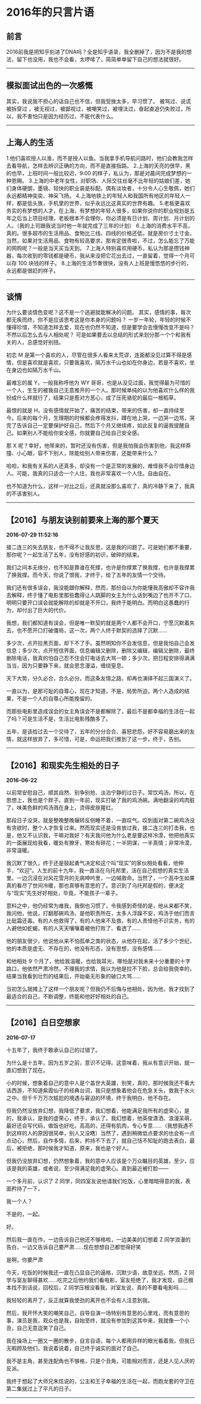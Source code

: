 # 2016年的只言片语


## 前言

2016前我是把知乎刻进了DNA吗？全是知乎语录，我全删掉了，因为不是我的想法，留下也没用，我也不会看，太啰嗦了，简简单单留下自己的想法就很好。

---

## 模拟面试出色的一次感慨

其实，我说我不担心的话自己也不信，但我受挫太多，早习惯了。
被骂过、说谎被拆穿过 ，被无视过，被鄙视过，被嘲笑过，被埋汰过，奋起直追仍失败过，所以，我不害怕只是因为经历过，不能代表什么。

---

## 上海人的生活

1.他们喜欢授人以渔，而不是授人以鱼。当我拿手机导航问路时，他们会教我怎样去看导航，怎样去辨识正确的方向，而不是直接指路。 2.上海的天亮的很早，黑的也早，上班时间一般比较迟，9:00 的样子，私认为，那是对晨间完成梦想的一种恩赐。 3.上海的中老年女性，对职场、人际交往丝毫不比年轻的姑娘们差，她们身体硬朗，墨镜、轻快的职业装是标配，偶有淡妆者，十分令人心生敬佩，她们永远都精神奕奕、神采飞扬。 4.上海地铁上的年轻人和我国所有地区的年轻人一样，都是低头族，手机里的世界，似乎永远比这真实的世界有趣。 5.老板更喜欢务实的有梦想的人才，在上海，有梦想的年轻人很多，如果你说你的职业规划是五年之后当上项目经理，老板根本不会理你，你必须是有日计划、周计划、月计划的人。（我的上司跟我说当时他一年就完成了三年的计划） 6.上海的消费水平不高，真的。很多超市的生活用品、食物比三线、四线的价格还低，就是房价寸土寸金。当然，如果对生活用品、食物有较高要求，那肯定很贵啦，不过，怎么能忘了万能的网购呢？一般是当天买当天到。 7.上海人特别喜欢用硬币，私认为那是攒钱神器，每次收到的零钱都是硬币，我从来没把它花出去过，一直留着，觉得一个月可以存 100 块钱的样子。 8.上海的生活节奏很快，没有人上班是慢悠悠的步行的，永远都是很赶的样子。

---

## 谈情

为什么要谈情色变呢？这不是一个逃避就能解决的问题。
其实，感情的事，每次都无疾而终，你不是应该思考这是你本身的问题吗？
一岁一年轮，年轻的时候不懂得珍惜，不知道怎样去爱，现在也仍然不知道，但是要学会去慢慢改变不是吗？不然以后怎么去与人相处呢？
可是如果要去以总结的形式来划分那一个个和我有关的人，总感觉好别扭。

初恋 M 是第一个喜欢的人，尽管在很多人看来太荒谬，连面都没见过算不得是感情，但是喜欢就是喜欢，只要我喜欢，隔万水千山也如在你身边，若是不喜欢，坐在身边也如隔万水千山。

最难忘的属 Y，一般我称呼他为 WY 哥哥，也是从没见过面，我觉得最为可惜的一个人，生生的被我自己无意推开的一个人。那时候单纯的以为他喜欢什么样的我扮成什么样就行了，结果只是惹对方恶心，成了压死骆驼的最后一根稻草。

最恨的就是 H，没有感情就开始了，痛苦的结束，带来的伤害，却一直持续至今。后来的每个月，生理期的时候都会疼得发抖，蹲在地上哭，一边哭一边骂，哭完了告诉自己一定要保护好自己，然后下个月又继续疼，如此反复的逼我提醒自己。如果别人不能给你安全感，你就要自己给自己安全感。

那 X 呢？幸好，他带来的，暂时还没有伤害，但是我怕我会伤害到他，我这样莽撞、小心眼，容不下别人，除能给别人带来伤害，还能带来什么？

哈哈，和我有关系的人还真多，却没有一个是正常的发展的，难怪我不会珍惜身边人。可能，我真的只适合一个人住，我也非常喜欢一个人住。自由自在。

也不知道为什么，这样一对比之后，还真就没那么喜欢了，真的冷静下来了，我真的不该害别人。

---

## 【2016】与朋友诀别前要来上海的那个夏天

**2016-07-29 11:52:16**

接二连三的失去朋友，也不得不让我反思，这是我的问题了。可是她们都不重要，那你呢？一起生活了五年，没有好感的初识，破碎的结束。

我们之间本无缘分，也不知是靠谁在死撑，也许是你撑累了换我撑，也许是我撑累了换我撑。而今天，你说了恨我，才终于，给了五年的友情一个交待。

我们还有很多误会，我没能跟你解释，然而，那份自以为你能懂我高傲却不容许我去解释，终于懂了电影里那些蠢得让人跳脚的女主为什么话到嘴边了也开不了口、明明只要开口误会就能解除的却就是不开口，我终于能明白。而明白这愚蠢的行为，却付出了巨大的代价。

我想，我们都知道有误会，但是唯一默契的就是两个人都不会开口，宁愿沉默着失去，也不愿开口打破僵局，这一次，两个人终于默契的选择了沉默……

多少次，点开拉黑页面，却下不了手。虽然明知你不会发信息，但是我怕自己会发信息；多少次，点开短信界面，信息编辑又删除，删除又编辑，编辑又删除，最终删除电话，我真的怕自己忍不住会打电话去大骂一顿；多少次，把日程安排得满满当当，因为只要静下来，就会思念漫溢，缠绕窒息。

天下大势，分久必合，合久必分。而这条友情之路，却再也演绎不起三国演义了。

一直以为，是那可耻的自尊心，现在才知道，不是，局势所迫，两个人造成的结果，不是一个人的自尊心所能挽留的。

而那些电影里造成误会的女主角误会不是都解除了，最后不是都幸福的生活在一起了吗？可是生活不是，生活比电影残酷多了。

五年，是该给过去一个交待了，五年的分分合合、喜怒悲怨，好不容易磨出来的友情，就这样放弃了，多可惜，可是，命运把我们推到了这一步，终于，告别。

---

## 【2016】和现实先生相处的日子

**2016-06-22**

以前常安慰自己，顺其自然、别争别抢、淡泊宁静的过日子。常饮鸡汤，所以，在思想上，我也是个胖子。直到一年前，现实打破了我的鸡汤碗。满地翻滚的鸡肉脏了，味美色鲜的鸡汤溅在身上，烫得皮肤猩红。

那段日子没哭，就是整晚整晚辗转反侧睡不着，一直叹气。叹到面对第二碗鸡汤没有贪欲时，整个人才恢复过来。然而现实还是没肯放过我，接二连三的打击我，也是，他又不认识我，干嘛对我好？有天我问他为什么老是要这样冷漠，他把他真实的一面展现给我看，暖处有獠牙，寒处有碎花；一半阴谋，一半真情；非常冷漠，非常温暖。

我沉默了很久，终于还是鼓起勇气决定和这个叫“现实”的家伙相处看看，他伸手，“欢迎”。人生的前十九年，我一直活在乌托邦里，活在自己假想的真实生活里。一边沉浸在对风花雪月的无病呻吟里，一边喊救命。当然了，一个高中生如果真的看尽了世间冷暖，那也真够有意思的了。意识到了乌托邦是假的，便决定与“现实”先生好好相处，毕竟，不能孩子一辈子。

意料之中，他仍经常为难我，我倒也习惯了，令我感到奇怪的是，他从来都不笑，我问他，他说，打翻那碗鸡汤，是他职责所在，太多人浮躁不安，鸡汤于他们而言比砒霜还毒。有的人他救得了，有的人他来不及救，有的人责怪他不识实务，有的人避他如蛇蝎，有的人天天嚷嚷着被他打败了、看透了……

他的朋友很少，他说他从来不怕孤单之类的状态，从他存在起，活了多少个世纪，他的本质是虚无、不存在的，他没有形态，没有思想，没有感情……

和他相处 9 个月了，他给我温暖，也给我耳光，哪怕是对我未来十分重要的十字路口，他依然严肃冷然，不理我的求情，我以为他是拉不下脸，总会给我侥幸的，结果当我看到壮烈的结果后，开始毫无形象的破口大骂……

当初怎么就摊上了这样一个朋友呢？但我仍不后悔与他相处，因为他，我才找到了最适合的自己，不断调整，终能和他好好相处的自己。

---

## 【2016】白日空想家

**2016-07-17**

十五年了，我终于敢承认自己的过错了。

为什么是十五年，因为五岁之前，意识不记得。这意味着，我从有意识开始，就一直幻想到了现在。

小的时候，想象着自己的意中人是个盖世大英雄，别笑，真的，那时候我还不看大话西游，不知道紫霞仙子的经典台词，我只是想象着他会在危急关头，救我于水火之中。但千千万万次尴尬的境遇与窘迫的环境，终于我明白，他不存在。

但我仍然没放弃幻想，我降低了要求，我幻想着，他能满足我所有的虚荣心，是的，我承认，是我的虚荣心，终于，承认了。我幻想着，他英俊潇洒、浪漫呆萌，最好还会写代码，做饭也好吃，高高的，还得有肌肉，专心专意……（我想我遇不到这样的人的原因很简单，别人又没瞎）当然了，遇到稍微低点要求的也会有一点点动心，然后，自作多情，后来，矜持不下去了，就自己恬不知耻的跑去表白，最后，被拒绝，那时候我才知道，原来，我也是个好人。

但我仍没放弃幻想，仍然想象着，我的意中人应该是个万众瞩目的英雄，至少，应该是我的英雄，或者说，至少得满足我的虚荣心。直到最近被打脸——

一个多月前，认识了 Z 同学，同四室友说他请我们吃饭，心里暗暗得意的我，表面矜持了一下，

我一个人？

不是的，一起。

好。

然后我一直在作，一边告诉自己他还不够格啦，一边美美的幻想着 Z 同学浪漫的告白，一边又告诉自己要严肃……现在想想自己都觉得好笑

是啊，你要严肃

今天，吃饭的时候我还一直在凸显自己的逼格，沉默少语，故意坐远，然而，Z 同学与室友聊得甚欢……吃完之后他约我们看电影，室友拒绝了，我才发现，自己根本找不到话说，回校后，Z 同学压根没看我，对室友说，真的不要看电影吗……

我轻轻的离开了，反正就算我使劲的离开也不会有人注意到我。

然后，我开怀大笑的嘲笑自己，自导自演一场特别有意思的心里戏，而有意思的事，演员是我，观众也是我，自始至终，就没有参加到这其中来，我就像一个小丑，自己无意逗笑了自己。

我在操场上一圈又一圈的散步，自言自语，每个人都用异样的眼光看着我，但我已无暇顾及他们，我说着说着，自己终于诚实的面对了自己。

我不是主角，甚至连配角也不够格，只是个丑角，可能相对而言，还是人见人厌的反派。

我终于想起了大师兄朱炫说的，公主和王子幸福的生活在一起，而跑龙套的守卫在第二集就过上了平凡的日子。

---


